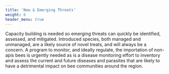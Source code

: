 ```yaml
---
title: 'New & Emerging Threats'
weight: 6
header_menu: true
---
```


Capacity building is needed so emerging threats can quickly be identified, assessed, and mitigated. Introduced species, both managed and unmanaged, are a likely source of novel treats, and will always be a concern. A program to monitor, and ideally regulate, the importation of non-apis bees is urgently needed as is a disease monitoring effort to inventory and assess the current and future diseases and parasites that are likely to have a detrimental impact on bee communities around the region.